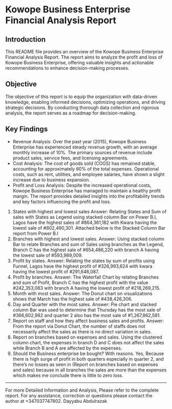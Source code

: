 # Kowope Business Enterprise Financial Analysis Report

## Introduction

This README file provides an overview of the Kowope Business Enterprise Financial Analysis Report. The report aims to analyze the profit and loss of Kowope Business Enterprise, offering valuable insights and actionable recommendations to enhance decision-making processes.
## Objective
The objective of this report is to equip the organization with data-driven knowledge, enabling informed decisions, optimizing operations, and driving strategic decisions. By conducting thorough data collection and rigorous analysis, the report serves as a roadmap for decision-making.
## Key Findings
- Revenue Analysis: Over the past year (2015), Kowope Business Enterprise has experienced steady revenue growth, with an average monthly increase of 10%. The primary sources of revenue include product sales, service fees, and licensing agreements.
- Cost Analysis: The cost of goods sold (COGS) has remained stable, accounting for approximately 60% of the total expenses. Operational costs, such as rent, utilities, and employee salaries, have shown a slight increase due to business expansion.
- Profit and Loss Analysis: Despite the increased operational costs, Kowope Business Enterprise has managed to maintain a healthy profit margin. The report provides detailed insights into the profitability trends and key factors influencing the profit and loss.
1.	States with highest and lowest sales
Answer: Relating States and Sum of sales with States as Legend using stacked column Bar on Power B.I, Lagos have the highest sales of #864,361,182 with Kwara having the lowest sale of #802,490,301.
Attached below is the Stacked Column Bar report from Power B.I
2.	Branches with highest and lowest sales.
Answer: Using stacked column Bar to relate Branches and sum of Sales using branches as the Legend, Branch C has the highest sale of #654,486,220 with branch A having the lowest sale of #593,989,009.
3.	Profit by states.
Answer: Relating the states by sum of profits using Funnel, Lagos have the highest profit of #326,993,624 with kwara having the lowest profit of #291,646,087.
4.	Profit by branches.
Answer: The Waterfall Chart by relating Branches and sum of Profit, Branch C has the highest profit with the value #242,353,083 with branch A having the lowest profit of #218,269,215.
5.	Month with most sales.
Answer: The Donut chart on visualizations shows that March has the highest sale of #438,426,306. 
6.	Day and Quarter with the most sales.
Answer: Pie chart and stacked column Bar was used to determine that Thursday has the most sale of #366,602,982 and quarter 2 also has the most sale of #1,267,862,581.
7.	Report on staff and how they affect business sales and profits.
Answer: From the report via Donut Chart, the number of staffs does not necessarily affect the sales as there is no direct variation in sales.
8.	Report on branches based on expenses and sales.
Using the clustered column chart, the expenses in branch D and C does not affect the sales while Branch B and A are affected by the expenses. 
9.	Should the Business enterprise be bought? With reasons.
Yes, Because there is high surge of profit in both quarters especially in quarter 2, and there’s no losses as seen in (Report on branches based on expenses and sales) because in all branches the sales are more than the expenses which makes me conclude there is little to zero loss.
---
For more Detailed Information and Analysis, Please refer to the complete report. For any assistance, correction or questions please contact the author at +347037747802. Dayyabu Abdulrazak
